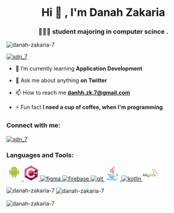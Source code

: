 <h1 align="center">Hi 👋 , I'm Danah Zakaria</h1>
<h3 align="center">👩🏻‍💻 student majoring in computer scince .</h3>

<p align="left"> <img src="https://komarev.com/ghpvc/?username=danah-zakaria-7&label=Profile%20views&color=0e75b6&style=flat" alt="danah-zakaria-7" /> </p>

<p align="left"> <a href="https://twitter.com/xdn_7" target="blank"><img src="https://img.shields.io/twitter/follow/xdn_7?logo=twitter&style=for-the-badge" alt="xdn_7" /></a> </p>

- 🌱 I’m currently learning **Application Development**

- 💬 Ask me about anything **on Twitter**

- 📫 How to reach me **danhh.zk.7@gmail.com**

- ⚡ Fun fact **I need a cup of coffee, when I'm programming**

<h3 align="left">Connect with me:</h3>
<p align="left">
<a href="https://twitter.com/xdn_7" target="blank"><img align="center" src="https://raw.githubusercontent.com/rahuldkjain/github-profile-readme-generator/master/src/images/icons/Social/twitter.svg" alt="xdn_7" height="30" width="40" /></a>
</p>

<h3 align="left">Languages and Tools:</h3>
<p align="left"> <a href="https://developer.android.com" target="_blank" rel="noreferrer"> <img src="https://raw.githubusercontent.com/devicons/devicon/master/icons/android/android-original-wordmark.svg" alt="android" width="40" height="40"/> </a> <a href="https://www.w3schools.com/cpp/" target="_blank" rel="noreferrer"> <img src="https://raw.githubusercontent.com/devicons/devicon/master/icons/cplusplus/cplusplus-original.svg" alt="cplusplus" width="40" height="40"/> </a> <a href="https://www.figma.com/" target="_blank" rel="noreferrer"> <img src="https://www.vectorlogo.zone/logos/figma/figma-icon.svg" alt="figma" width="40" height="40"/> </a> <a href="https://firebase.google.com/" target="_blank" rel="noreferrer"> <img src="https://www.vectorlogo.zone/logos/firebase/firebase-icon.svg" alt="firebase" width="40" height="40"/> </a> <a href="https://git-scm.com/" target="_blank" rel="noreferrer"> <img src="https://www.vectorlogo.zone/logos/git-scm/git-scm-icon.svg" alt="git" width="40" height="40"/> </a> <a href="https://www.java.com" target="_blank" rel="noreferrer"> <img src="https://raw.githubusercontent.com/devicons/devicon/master/icons/java/java-original.svg" alt="java" width="40" height="40"/> </a> <a href="https://kotlinlang.org" target="_blank" rel="noreferrer"> <img src="https://www.vectorlogo.zone/logos/kotlinlang/kotlinlang-icon.svg" alt="kotlin" width="40" height="40"/> </a> <a href="https://www.mysql.com/" target="_blank" rel="noreferrer"> <img src="https://raw.githubusercontent.com/devicons/devicon/master/icons/mysql/mysql-original-wordmark.svg" alt="mysql" width="40" height="40"/> </a> </p>

<p><img align="left" src="https://github-readme-stats.vercel.app/api/top-langs?username=danah-zakaria-7&show_icons=true&locale=en&layout=compact" alt="danah-zakaria-7" /></p>

<p>&nbsp;<img align="center" src="https://github-readme-stats.vercel.app/api?username=danah-zakaria-7&show_icons=true&locale=en" alt="danah-zakaria-7" /></p>

<p><img align="center" src="https://github-readme-streak-stats.herokuapp.com/?user=danah-zakaria-7&" alt="danah-zakaria-7" /></p>


